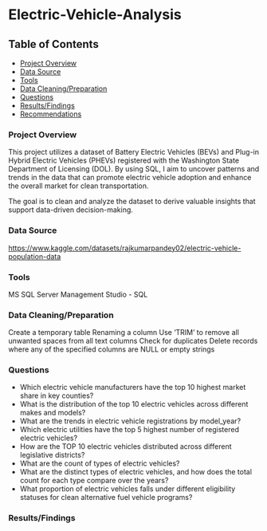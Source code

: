 # Electric-Vehicle-Analysis

## Table of Contents
- [Project Overview](#project-overview)
- [Data Source](#data-source)
- [Tools](#tools)
- [Data Cleaning/Preparation](#data-cleaningpreparation)
- [Questions](#questions)
- [Results/Findings](#resultsfindings)
- [Recommendations](#recommendations)

### Project Overview
This project utilizes a dataset of Battery Electric Vehicles (BEVs) and Plug-in Hybrid Electric Vehicles (PHEVs) registered with the Washington State Department of Licensing (DOL). By using SQL, I aim to uncover patterns and trends in the data that can promote electric vehicle adoption and enhance the overall market for clean transportation.

The goal is to clean and analyze the dataset to derive valuable insights that support data-driven decision-making.

### Data Source
https://www.kaggle.com/datasets/rajkumarpandey02/electric-vehicle-population-data

### Tools
MS SQL Server Management Studio - SQL

### Data Cleaning/Preparation
Create a temporary table
Renaming a column
Use ‘TRIM’ to remove all unwanted spaces from all text columns
Check for duplicates
Delete records where any of the specified columns are NULL or empty strings

### Questions
- Which electric vehicle manufacturers have the top 10 highest market share in key counties?
- What is the distribution of the top 10 electric vehicles across different makes and models?
- What are the trends in electric vehicle registrations by model_year?
- Which electric utilities have the top 5 highest number of registered electric vehicles?
- How are the TOP 10 electric vehicles distributed across different legislative districts?
- What are the count of types of electric vehicles?
- What are the distinct types of electric vehicles, and how does the total count for each type compare over the years?
- What proportion of electric vehicles falls under different eligibility statuses for clean alternative fuel vehicle programs?

### Results/Findings


